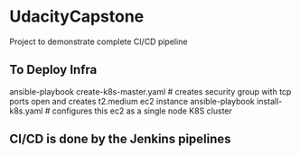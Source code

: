 # UdacityCapstone
Project to demonstrate complete CI/CD pipeline

## To Deploy Infra
ansible-playbook create-k8s-master.yaml # creates security group with tcp ports open and creates t2.medium ec2 instance
ansible-playbook install-k8s.yaml # configures this ec2 as a single node K8S cluster

## CI/CD is done by the Jenkins pipelines

